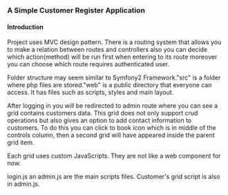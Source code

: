 ### A Simple Customer Register Application ###

#### Introduction ####

Project uses MVC design pattern. There is a routing system that allows you to make a relation between routes and controllers also you can decide which action(method) will be run first when entering to its route moreover you can choose which route requires authenticated user.

Folder structure may seem similar to Symfony2 Framework."src" is a folder where php files are stored."web" is a public directory that everyone can access. It has files such as scripts, styles and main layout.

After logging in you will be redirected to admin route where you can see a grid contains customers data. This grid does not only support crud operations but also gives an option to add contact information to customers. To do this you can click to book icon which is in middle of the controls column, then a second grid will have appeared inside the parent grid item.

Each grid uses custom JavaScripts. They are not like a web component for now.

login.js an admin.js are the main scripts files. Customer's grid script is also in admin.js.